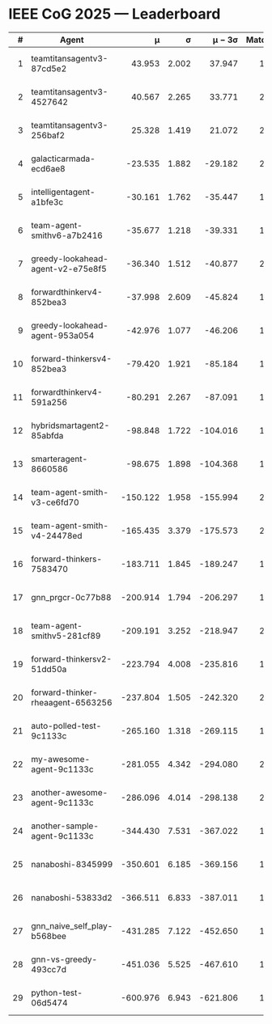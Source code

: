 # IEEE CoG 2025 — Leaderboard

| # | Agent | μ | σ | μ − 3σ | Matches | Updated |
|---:|---|---:|---:|---:|---:|---|
| 1 | teamtitansagentv3-87cd5e2 | 43.953 | 2.002 | 37.947 | 1892 | 2025-08-18 03:14 |
| 2 | teamtitansagentv3-4527642 | 40.567 | 2.265 | 33.771 | 2060 | 2025-08-18 03:14 |
| 3 | teamtitansagentv3-256baf2 | 25.328 | 1.419 | 21.072 | 2052 | 2025-08-18 03:14 |
| 4 | galacticarmada-ecd6ae8 | -23.535 | 1.882 | -29.182 | 2300 | 2025-08-18 03:14 |
| 5 | intelligentagent-a1bfe3c | -30.161 | 1.762 | -35.447 | 1571 | 2025-08-18 03:14 |
| 6 | team-agent-smithv6-a7b2416 | -35.677 | 1.218 | -39.331 | 1860 | 2025-08-18 03:14 |
| 7 | greedy-lookahead-agent-v2-e75e8f5 | -36.340 | 1.512 | -40.877 | 2116 | 2025-08-18 03:14 |
| 8 | forwardthinkerv4-852bea3 | -37.998 | 2.609 | -45.824 | 1564 | 2025-08-18 03:14 |
| 9 | greedy-lookahead-agent-953a054 | -42.976 | 1.077 | -46.206 | 1916 | 2025-08-18 03:14 |
| 10 | forward-thinkersv4-852bea3 | -79.420 | 1.921 | -85.184 | 1505 | 2025-08-18 03:14 |
| 11 | forwardthinkerv4-591a256 | -80.291 | 2.267 | -87.091 | 1852 | 2025-08-18 03:14 |
| 12 | hybridsmartagent2-85abfda | -98.848 | 1.722 | -104.016 | 1877 | 2025-08-18 03:14 |
| 13 | smarteragent-8660586 | -98.675 | 1.898 | -104.368 | 1773 | 2025-08-18 03:14 |
| 14 | team-agent-smith-v3-ce6fd70 | -150.122 | 1.958 | -155.994 | 2260 | 2025-08-18 03:14 |
| 15 | team-agent-smith-v4-24478ed | -165.435 | 3.379 | -175.573 | 2120 | 2025-08-18 03:14 |
| 16 | forward-thinkers-7583470 | -183.711 | 1.845 | -189.247 | 1740 | 2025-08-18 03:14 |
| 17 | gnn_prgcr-0c77b88 | -200.914 | 1.794 | -206.297 | 1830 | 2025-08-18 03:14 |
| 18 | team-agent-smithv5-281cf89 | -209.191 | 3.252 | -218.947 | 2020 | 2025-08-18 03:14 |
| 19 | forward-thinkersv2-51dd50a | -223.794 | 4.008 | -235.816 | 1836 | 2025-08-18 03:14 |
| 20 | forward-thinker-rheaagent-6563256 | -237.804 | 1.505 | -242.320 | 2036 | 2025-08-18 03:14 |
| 21 | auto-polled-test-9c1133c | -265.160 | 1.318 | -269.115 | 1760 | 2025-08-18 03:14 |
| 22 | my-awesome-agent-9c1133c | -281.055 | 4.342 | -294.080 | 2240 | 2025-08-18 03:14 |
| 23 | another-awesome-agent-9c1133c | -286.096 | 4.014 | -298.138 | 2080 | 2025-08-18 03:14 |
| 24 | another-sample-agent-9c1133c | -344.430 | 7.531 | -367.022 | 1800 | 2025-08-18 03:14 |
| 25 | nanaboshi-8345999 | -350.601 | 6.185 | -369.156 | 1760 | 2025-08-18 03:14 |
| 26 | nanaboshi-53833d2 | -366.511 | 6.833 | -387.011 | 1580 | 2025-08-18 03:14 |
| 27 | gnn_naive_self_play-b568bee | -431.285 | 7.122 | -452.650 | 1680 | 2025-08-18 03:14 |
| 28 | gnn-vs-greedy-493cc7d | -451.036 | 5.525 | -467.610 | 1700 | 2025-08-18 03:14 |
| 29 | python-test-06d5474 | -600.976 | 6.943 | -621.806 | 1630 | 2025-08-18 03:14 |
